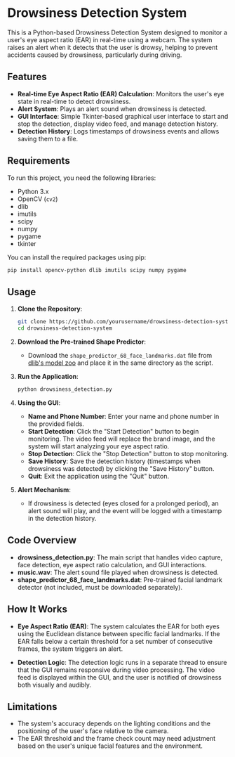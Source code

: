# Drowsiness Detection System

This is a Python-based Drowsiness Detection System designed to monitor a user's eye aspect ratio (EAR) in real-time using a webcam. The system raises an alert when it detects that the user is drowsy, helping to prevent accidents caused by drowsiness, particularly during driving.

## Features

- **Real-time Eye Aspect Ratio (EAR) Calculation**: Monitors the user's eye state in real-time to detect drowsiness.
- **Alert System**: Plays an alert sound when drowsiness is detected.
- **GUI Interface**: Simple Tkinter-based graphical user interface to start and stop the detection, display video feed, and manage detection history.
- **Detection History**: Logs timestamps of drowsiness events and allows saving them to a file.

## Requirements

To run this project, you need the following libraries:

- Python 3.x
- OpenCV (`cv2`)
- dlib
- imutils
- scipy
- numpy
- pygame
- tkinter


You can install the required packages using pip:

```bash
pip install opencv-python dlib imutils scipy numpy pygame 
```

## Usage

1. **Clone the Repository**:
   ```bash
   git clone https://github.com/yourusername/drowsiness-detection-system.git
   cd drowsiness-detection-system
   ```

2. **Download the Pre-trained Shape Predictor**:
   - Download the `shape_predictor_68_face_landmarks.dat` file from [dlib's model zoo](http://dlib.net/files/shape_predictor_68_face_landmarks.dat.bz2) and place it in the same directory as the script.

3. **Run the Application**:
   ```bash
   python drowsiness_detection.py
   ```

4. **Using the GUI**:
   - **Name and Phone Number**: Enter your name and phone number in the provided fields.
   - **Start Detection**: Click the "Start Detection" button to begin monitoring. The video feed will replace the brand image, and the system will start analyzing your eye aspect ratio.
   - **Stop Detection**: Click the "Stop Detection" button to stop monitoring.
   - **Save History**: Save the detection history (timestamps when drowsiness was detected) by clicking the "Save History" button.
   - **Quit**: Exit the application using the "Quit" button.

5. **Alert Mechanism**:
   - If drowsiness is detected (eyes closed for a prolonged period), an alert sound will play, and the event will be logged with a timestamp in the detection history.

## Code Overview

- **drowsiness_detection.py**: The main script that handles video capture, face detection, eye aspect ratio calculation, and GUI interactions.
- **music.wav**: The alert sound file played when drowsiness is detected.
- **shape_predictor_68_face_landmarks.dat**: Pre-trained facial landmark detector (not included, must be downloaded separately).

## How It Works

- **Eye Aspect Ratio (EAR)**: The system calculates the EAR for both eyes using the Euclidean distance between specific facial landmarks. If the EAR falls below a certain threshold for a set number of consecutive frames, the system triggers an alert.
  
- **Detection Logic**: The detection logic runs in a separate thread to ensure that the GUI remains responsive during video processing. The video feed is displayed within the GUI, and the user is notified of drowsiness both visually and audibly.

## Limitations

- The system's accuracy depends on the lighting conditions and the positioning of the user's face relative to the camera.
- The EAR threshold and the frame check count may need adjustment based on the user's unique facial features and the environment.


